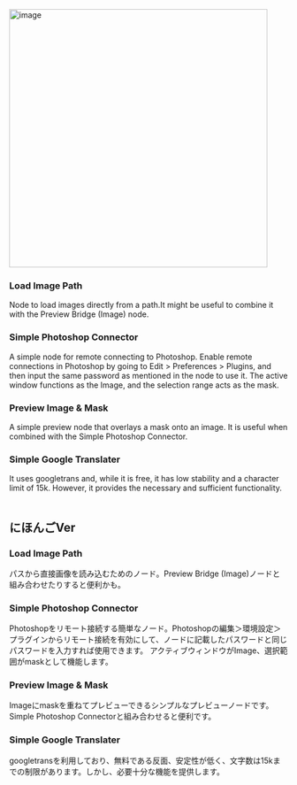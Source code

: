 <img width="467" alt="image" src="https://github.com/za-wa-n-go/ComfyUI_Zwng_Nodes/assets/118154415/b4ebaad2-866b-42a0-9070-6b18defd557a">

### Load Image Path
Node to load images directly from a path.It might be useful to combine it with the Preview Bridge (Image) node.

### Simple Photoshop Connector
A simple node for remote connecting to Photoshop. Enable remote connections in Photoshop by going to Edit > Preferences > Plugins, and then input the same password as mentioned in the node to use it.
The active window functions as the Image, and the selection range acts as the mask.

### Preview Image & Mask
A simple preview node that overlays a mask onto an image.
It is useful when combined with the Simple Photoshop Connector.

### Simple Google Translater
It uses googletrans and, while it is free, it has low stability and a character limit of 15k. 
However, it provides the necessary and sufficient functionality.
<br>
<br>
## にほんごVer
    
### Load Image Path
パスから直接画像を読み込むためのノード。Preview Bridge (Image)ノードと組み合わせたりすると便利かも。

### Simple Photoshop Connector
Photoshopをリモート接続する簡単なノード。Photoshopの編集＞環境設定＞プラグインからリモート接続を有効にして、ノードに記載したパスワードと同じパスワードを入力すれば使用できます。
アクティブウィンドウがImage、選択範囲がmaskとして機能します。

### Preview Image & Mask
Imageにmaskを重ねてプレビューできるシンプルなプレビューノードです。
Simple Photoshop Connectorと組み合わせると便利です。

### Simple Google Translater
googletransを利用しており、無料である反面、安定性が低く、文字数は15kまでの制限があります。しかし、必要十分な機能を提供します。
